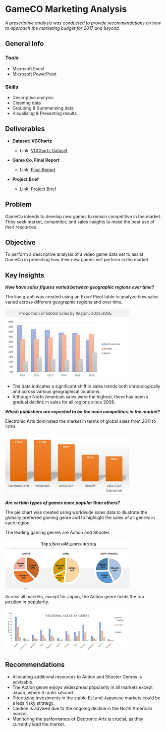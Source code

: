 # GameCO Marketing Analysis

*A prescriptive analysis was conducted to provide recommendations on how to approach the marketing budget for 2017 and beyond.*

## General Info

### Tools
- Microsoft Excel
- Microsoft PowerPoint 

### Skills 
- Descriptive analysis
- Cleaning data 
- Grouping & Summarizing data 
- Visualizing & Presenting results 

## Deliverables

- **Dataset: VGChartz**
  - Link: [VGChartz Dataset](https://images.careerfoundry.com/public/courses/intro-to-data/E1/vgsales.xlsx)

- **Game Co. Final Report**
  - Link: [Final Report](https://drive.google.com/file/d/1ZMf_NfHgr50un8KHTLnMVT91yQC710yI/view?usp=share_link)

- **Project Brief**
  - Link: [Project Brief](https://drive.google.com/file/d/1-HY_F6zfRMm09vgA6tjcT6VL8RwTUZeq/view?usp=share_link)

## Problem

GameCo intends to develop new games to remain competitive in the market. They seek market, competitor, and sales insights to make the best use of their resources.

## Objective

To perform a descriptive analysis of a video game data set to assist GameCo in predicting how their new games will perform in the market.


## Key Insights

**_How have sales figures varied between geographic regions over time?_**

The line graph was created using an Excel Pivot table to analyze how sales varied across different geographic regions and over time.

<img src="https://github.com/LiliiaVerbenko/GameCO-Marketing-Analysis/blob/main/image/GameCO%201.jpg" width="400">

- The data indicates a significant shift in sales trends both chronologically and across various geographical locations.
- Although North American sales were the highest, there has been a gradual decline in sales for all regions since 2008.
  

**_Which publishers are expected to be the main competitors in the market?_**

Electronic Arts dominated the market in terms of global sales from 2011 to 2016.

<img src="https://github.com/LiliiaVerbenko/GameCO-Marketing-Analysis/blob/main/image/GameCo%202.jpg" width="400">


**_Are certain types of games more popular than others?_**

The pie chart was created using worldwide sales data to illustrate the globally preferred gaming genre and to highlight the sales of all genres in each region.

The leading gaming genres are Action and Shooter.

<img src="https://github.com/LiliiaVerbenko/GameCO-Marketing-Analysis/blob/main/image/GameCo%203.jpg" width="400">


Across all markets, except for Japan, the Action genre holds the top position in popularity.

<img src="https://github.com/LiliiaVerbenko/GameCO-Marketing-Analysis/blob/main/image/GameCO%204.jpg" width="400">

  

## Recommendations

- Allocating additional resources to Action and Shooter Genres is advisable.
- The Action genre enjoys widespread popularity in all markets except Japan, where it ranks second.
- Prioritizing investments in the stable EU and Japanese markets could be a less risky strategy.
- Caution is advised due to the ongoing decline in the North American market.
- Monitoring the performance of Electronic Arts is crucial, as they currently lead the market.
